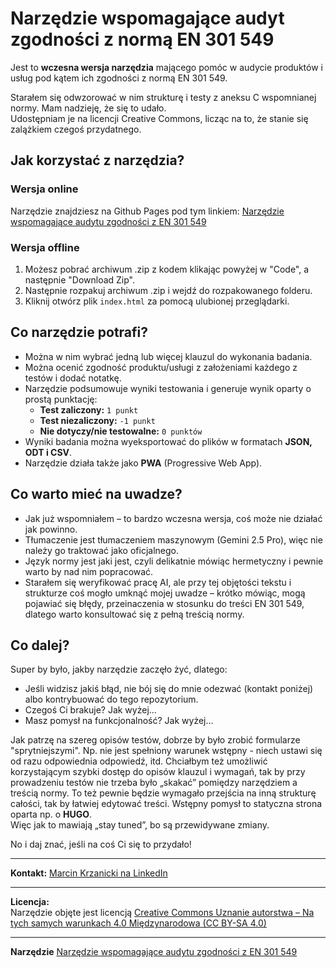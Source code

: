# Narzędzie wspomagające audyt zgodności z normą EN 301 549

Jest to **wczesna wersja narzędzia** mającego pomóc w audycie produktów i usług pod kątem ich zgodności z normą EN 301 549.

Starałem się odwzorować w nim strukturę i testy z aneksu C wspomnianej normy. Mam nadzieję, że się to udało.  
Udostępniam je na licencji Creative Commons, licząc na to, że stanie się zalążkiem czegoś przydatnego.

## Jak korzystać z narzędzia?

### Wersja online

Narzędzie znajdziesz na Github Pages pod tym linkiem:
[Narzędzie wspomagające audytu zgodności z EN 301 549](https://ka-er-zet.github.io/audyt-eaa/)

### Wersja offline

1. Możesz pobrać archiwum .zip z kodem klikając powyżej w "Code", a następnie "Download Zip".
2. Następnie rozpakuj archiwum .zip i wejdź do rozpakowanego folderu.
3. Kliknij otwórz plik `index.html` za pomocą ulubionej przeglądarki.

## Co narzędzie potrafi?

- Można w nim wybrać jedną lub więcej klauzul do wykonania badania.
- Można ocenić zgodność produktu/usługi z założeniami każdego z testów i dodać notatkę.
- Narzędzie podsumowuje wyniki testowania i generuje wynik oparty o prostą punktację:
  - **Test zaliczony:** `1 punkt`
  - **Test niezaliczony:** `-1 punkt`
  - **Nie dotyczy/nie testowalne:** `0 punktów`
- Wyniki badania można wyeksportować do plików w formatach **JSON, ODT i CSV**.
- Narzędzie działa także jako **PWA** (Progressive Web App).

## Co warto mieć na uwadze?

- Jak już wspomniałem – to bardzo wczesna wersja, coś może nie działać jak powinno.
- Tłumaczenie jest tłumaczeniem maszynowym (Gemini 2.5 Pro), więc nie należy go traktować jako oficjalnego.
- Język normy jest jaki jest, czyli delikatnie mówiąc hermetyczny i pewnie warto by nad nim popracować.
- Starałem się weryfikować pracę AI, ale przy tej objętości tekstu i strukturze coś mogło umknąć mojej uwadze – krótko mówiąc, mogą pojawiać się błędy, przeinaczenia w stosunku do treści EN 301 549, dlatego warto konsultować się z pełną treścią normy.

## Co dalej?

Super by było, jakby narzędzie zaczęło żyć, dlatego:

- Jeśli widzisz jakiś błąd, nie bój się do mnie odezwać (kontakt poniżej) albo kontrybuować do tego repozytorium.
- Czegoś Ci brakuje? Jak wyżej...
- Masz pomysł na funkcjonalność? Jak wyżej...

Jak patrzę na szereg opisów testów, dobrze by było zrobić formularze "sprytniejszymi". Np. nie jest spełniony warunek wstępny - niech ustawi się od razu odpowiednia odpowiedź, itd. Chciałbym też umożliwić korzystającym szybki dostęp do opisów klauzul i wymagań, tak by przy prowadzeniu testów nie trzeba było „skakać” pomiędzy narzędziem a treścią normy. To też pewnie będzie wymagało przejścia na inną strukturę całości, tak by łatwiej edytować treści. Wstępny pomysł to statyczna strona oparta np. o **HUGO**.  
Więc jak to mawiają „stay tuned”, bo są przewidywane zmiany.

No i daj znać, jeśli na coś Ci się to przydało!

---

**Kontakt:** [Marcin Krzanicki na LinkedIn](https://www.linkedin.com/in/marcinkrzanicki/)

---

**Licencja:**  
Narzędzie objęte jest licencją [Creative Commons Uznanie autorstwa – Na tych samych warunkach 4.0 Międzynarodowa (CC BY-SA 4.0)](https://creativecommons.org/licenses/by-sa/4.0/deed.pl)

---

**Narzędzie**
[Narzędzie wspomagające audytu zgodności z EN 301 549](https://ka-er-zet.github.io/audyt-eaa/)

